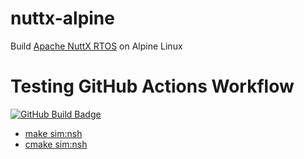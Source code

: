 # nuttx-alpine
Build [Apache NuttX RTOS](https://github.com/apache/nuttx) on Alpine Linux
# Testing GitHub Actions Workflow
[![GitHub Build Badge](https://github.com/apache/nuttx/workflows/Build/badge.svg)](https://github.com/simbit18/nuttx-alpine/blob/main/.github/workflows/Alpine_Sim_nsh.yml)
* [make sim:nsh](https://github.com/simbit18/nuttx-alpine/blob/main/.github/workflows/Alpine_Sim_nsh.yml)
* [cmake sim:nsh](https://github.com/simbit18/nuttx-alpine/blob/main/.github/workflows/Alpine_Cmake_nsh.yml)
